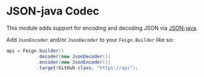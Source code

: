 JSON-java Codec
===================

This module adds support for encoding and decoding JSON via [JSON-java][].

Add `JsonEncoder` and/or `JsonDecoder` to your `Feign.Builder` like so:

```java
api = Feign.builder()
           .decoder(new JsonDecoder())
           .encoder(new JsonEncoder())
           .target(GitHub.class, "https://api");
```

[JSON-java]: https://github.com/stleary/JSON-java

